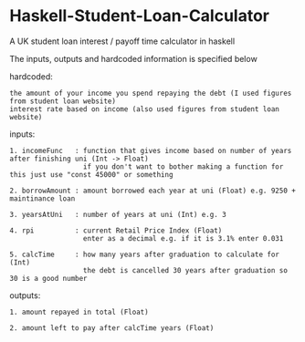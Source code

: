 # Haskell-Student-Loan-Calculator
A UK student loan interest / payoff time calculator in haskell

The inputs, outputs and hardcoded information is specified below

hardcoded:

    the amount of your income you spend repaying the debt (I used figures from student loan website)
    interest rate based on income (also used figures from student loan website)

inputs: 

    1. incomeFunc   : function that gives income based on number of years after finishing uni (Int -> Float)
                      if you don't want to bother making a function for this just use "const 45000" or something 
    
    2. borrowAmount : amount borrowed each year at uni (Float) e.g. 9250 + maintinance loan
    
    3. yearsAtUni   : number of years at uni (Int) e.g. 3
    
    4. rpi          : current Retail Price Index (Float)
                      enter as a decimal e.g. if it is 3.1% enter 0.031
                      
    5. calcTime     : how many years after graduation to calculate for (Int)
                      the debt is cancelled 30 years after graduation so 30 is a good number
    
    
outputs:

    1. amount repayed in total (Float)
    
    2. amount left to pay after calcTime years (Float)
    
    
